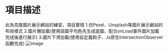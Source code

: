 # 項目描述
此為克隆圖片展示網站的練習，項目實現
1.仿Pexel、Unsplash等圖片展示網站的布局樣式
2.圖片懶加載(使用該圖平均色先生成底圖，配合onLoad事件圖片加載完成後進行展示)
3.圖片下滑加載(使用自定義鉤子、Js原生IntersectionObserver函數完成)
![image](https://user-images.githubusercontent.com/113624708/212099651-19367db9-b37c-4bf9-b037-a698226ccb0a.png)
